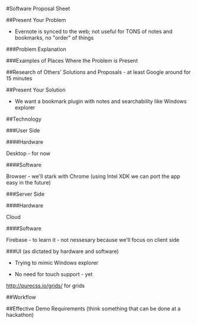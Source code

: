 #Software Proposal Sheet

##Present Your Problem

- Evernote is synced to the web; not useful for TONS of notes and bookmarks, no "order" of things

###Problem Explanation

###Examples of Places Where the Problem is Present

##Research of Others' Solutions and Proposals - at least Google around for 15 minutes

##Present Your Solution

- We want a bookmark plugin with notes and searchability like Windows explorer

##Technology

###User Side

####Hardware

Desktop - for now

####Software

Browser - we'll stark with Chrome (using Intel XDK we can port the app easy in the future)

###Server Side

####Hardware

Cloud

####Software

Firebase - to learn it - not nessesary because we'll focus on client side

###UI (as dictated by hardware and software)

- Trying to mimic Windows explorer

- No need for touch support - yet

http://purecss.io/grids/ for grids

##Workflow

##Effective Demo Requirements (think something that can be done at a hackathon)
